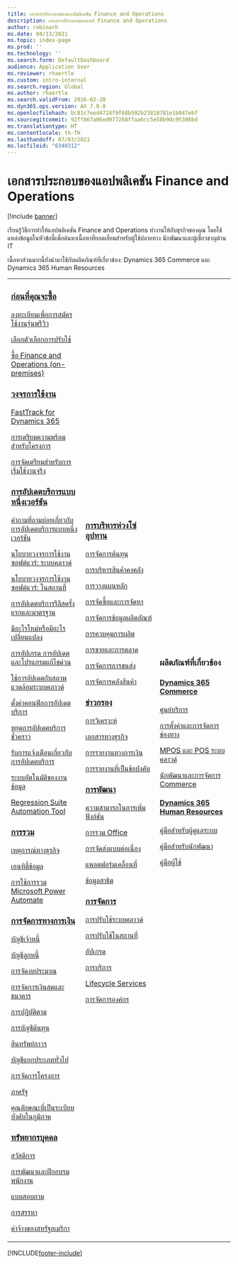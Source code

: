 ```yaml
---
title: เอกสารประกอบของแอปพลิเคชัน Finance and Operations
description: เอกสารประกอบของแอป Finance and Operations
author: robinarh
ms.date: 04/13/2021
ms.topic: index-page
ms.prod: ''
ms.technology: ''
ms.search.form: DefaultDashboard
audience: Application User
ms.reviewer: rhaertle
ms.custom: intro-internal
ms.search.region: Global
ms.author: rhaertle
ms.search.validFrom: 2016-02-28
ms.dyn365.ops.version: AX 7.0.0
ms.openlocfilehash: bc81c7eed4724f9f68b592b23818781e1b047ebf
ms.sourcegitcommit: 92ff867a06ed977268ffaa6cc5e58b9dc95306bd
ms.translationtype: HT
ms.contentlocale: th-TH
ms.lasthandoff: 07/03/2021
ms.locfileid: "6340312"
---
```

# <a name="finance-and-operations-application-documentation"></a>เอกสารประกอบของแอปพลิเคชัน Finance and Operations

[!include [banner](includes/banner.md)]

เรียนรู้วิธีการทำให้แอปพลิเคชัน Finance and Operations ทำงานให้กับธุรกิจของคุณ โดยใช้แหล่งข้อมูลในหัวข้อนี้เพื่อค้นหาเนื้อหาที่ยอดเยี่ยมสำหรับผู้ใช้ปลายทาง นักพัฒนาและผู้เชี่ยวชาญด้าน IT 

เนื้อหาส่วนมากนี้ยังนำมาใช้กับผลิตภัณฑ์ที่เกี่ยวข้อง: Dynamics 365 Commerce และ Dynamics 365 Human Resources 

<table>
<colgroup>
<col width="33%" />
<col width="33%" />
<col width="33%" />
</colgroup>
<tbody>
<tr class="odd">
<td>
<h3><a href="get-started/before-you-buy.md">ก่อนที่คุณจะซื้อ</a></h3>
<p><a href="../dev-itpro/dev-tools/sign-up-preview-subscription.md">ลงทะเบียนเพื่อการสมัครใช้งานรุ่นพรีวิว</a></p>
 <p><a href="../dev-itpro/deployment/choose-deployment-type.md">เลือกตัวเลือกการปรับใช้</a></p>
 <p><a href="get-started/purchase-on-premises.md">ซื้อ Finance and Operations (on-premises)</a></p>

<h3><a href="imp-lifecycle/implementation-lifecycle.md">วงจรการใช้งาน</a></h3>
<p><a href="/dynamics365/fasttrack/">FastTrack for Dynamics 365</a></p>
<p><a href="imp-lifecycle/onboard.md">การเตรียมความพร้อมสำหรับโครงการ</a></p>
<p><a href="imp-lifecycle/prepare-go-live.md">การจัดเตรียมสำหรับการเริ่มใช้งานจริง</a></p>

<h3><a href="../dev-itpro/lifecycle-services/oneversion-overview.md">การอัปเดตบริการแบบหนึ่งเวอร์ชัน</a></h3>
<p><a href="get-started/one-version.md">คำถามที่ถามบ่อยเกี่ยวกับการอัปเดตบริการแบบหนึ่งเวอร์ชัน</a></p>
<p><a href="../dev-itpro/migration-upgrade/versions-update-policy.md">นโยบายวงจรการใช้งานซอฟต์แวร์: ระบบคลาวด์</a></p>
<p><a href="../dev-itpro/migration-upgrade/on-prem-version-update-policy.md">นโยบายวงจรการใช้งานซอฟต์แวร์: ในสถานที่</a></p>
<p><a href="get-started/public-preview-releases.md">การอัปเดตบริการรีลีสครั้งแรกและมาตรฐาน</a></p>
<p><a href="get-started/whats-new-changed.md">มีอะไรใหม่หรือมีอะไรเปลี่ยนแปลง</a></p>
<p><a href="../dev-itpro/migration-upgrade/upgrade-home-page.md">การอัปเกรด การอัปเดต และโปรแกรมแก้ไขด่วน</a></p>
<p><a href="../dev-itpro/deployment/apply-deployable-package-system.md">ใช้การอัปเดตกับสภาพแวดล้อมระบบคลาวด์</a></p>
<p><a href="../dev-itpro/lifecycle-services/configure-service-updates.md">ตั้งค่าคอนฟิกการอัปเดตบริการ</a></p>
<p><a href="../dev-itpro/lifecycle-services/pause-service-updates.md">หยุดการอัปเดตบริการชั่วคราว</a></p>
<p><a href="../dev-itpro/lifecycle-services/notifications-service-updates.md">รับการแจ้งเตือนเกี่ยวกับการอัปเดตบริการ</a></p>
<p><a href="../dev-itpro/data-entities/data-task-automation.md">ระบบอัตโนมัติของงานข้อมูล</a></p>
<p><a href="../dev-itpro/lifecycle-services/using-task-guides-and-bpm-to-create-user-acceptance-tests.md">Regression Suite Automation Tool</a></p>

<h3><a href="../dev-itpro/data-entities/integration-overview.md">การรวม</a></h3>
<p><a href="../dev-itpro/business-events/home-page.md">เหตุการณ์ทางธุรกิจ</a></p>
<p><a href="../dev-itpro/data-entities/data-entities.md">เอนทิตี้ข้อมูล</a></p>
<p><a href="../dev-itpro/data-entities/fin-ops-connector.md">การใช้การรวม Microsoft Power Automate</a></p>

<h3><a href="../../finance/index.md">การจัดการทางการเงิน</a></h3>
<p><a href="../../finance/accounts-payable/accounts-payable.md">บัญชีเจ้าหนี้</a></p>
<p><a href="../../finance/accounts-receivable/accounts-receivable.md">บัญชีลูกหนี้</a></p>
<p><a href="../../finance/budgeting/budgeting-overview.md">การจัดงบประมาณ</a></p>
<p><a href="../../finance/cash-bank-management/cash-bank-management.md">การจัดการเงินสดและธนาคาร</a></p>
<p><a href="../../finance/general-ledger/audit-policy-rules.md">การปฏิบัติตาม</a></p>
<p><a href="../../finance/cost-accounting/cost-accounting-home-page.md">การบัญชีต้นทุน</a></p>
<p><a href="../../finance/fixed-assets/fixed-assets.md">สินทรัพย์ถาวร</a></p>
<p><a href="../../finance/general-ledger/general-ledger.md">บัญชีแยกประเภททั่วไป</a></p>
<p><a href="/dynamics365/project-operations/prod-pma/overview-project-management-accounting">การจัดการโครงการ</a></p>
<p><a href="../../finance/public-sector/public-sector-functionality.md">ภาครัฐ</a></p>
<p><a href="../dev-itpro/lcs-solutions/country-region.md">คุณลักษณะที่เป็นระเบียบบังคับในภูมิภาค</a></p>

<h3><a href="hr/hr-landing-page.md">ทรัพยากรบุคคล</a></h3>
<p><a href="../../human-resources/hr-benefits-manage-program.md">สวัสดิการ</a></p>
<p><a href="../../human-resources/hr-develop-performance-management-overview.md">การพัฒนาและฝึกอบรมพนักงาน</a></p>
<p><a href="../../human-resources/hr-learning-questionnaires.md">แบบสอบถาม</a></p>
<p><a href="hr/manage-recruiting-process.md">การสรรหา</a></p>
<p><a href="hr/localizations/noam-usa-payroll.md">ค่าจ้างของสหรัฐอเมริกา</a></p>

</td>
<td>
<h3><a href="../../supply-chain/index.md">การบริหารห่วงโซ่อุปทาน</a></h3>
<p><a href="../../supply-chain/cost-management/costing-sheets.md">การจัดการต้นทุน</a></p>
<p><a href="../../supply-chain/inventory/inventory-home-page.md">การบริหารสินค้าคงคลัง</a></p>
<p><a href="../../supply-chain/master-planning/master-plans.md">การวางแผนหลัก</a></p>
<p><a href="../../supply-chain/procurement/procurement-sourcing-overview.md">การจัดซื้อและการจัดหา</a></p>
<p><a href="../../supply-chain/pim/product-information.md">การจัดการข้อมูลผลิตภัณฑ์</a></p>
<p><a href="../../supply-chain/production-control/production-process-overview.md">การควบคุมการผลิต</a></p>
<p><a href="../../supply-chain/sales-marketing/overview-sales-marketing.md">การขายและการตลาด</a></p>
<p><a href="../../supply-chain/transportation/transportation-management-overview.md">การจัดการการขนส่ง</a></p>
<p><a href="../../supply-chain/warehousing/warehouse-configuration.md">การจัดการคลังสินค้า</a></p>


<h3><a href="../dev-itpro/analytics/bi-reporting-home-page.md">ข่าวกรอง</a></h3>
<p><a href="../dev-itpro/analytics/analytics.md">การวิเคราะห์</a></p>
 <p><a href="../dev-itpro/analytics/document-reporting-services.md">เอกสารทางธุรกิจ</a></p>
<p><a href="../dev-itpro/analytics/financial-reporting-intro.md">การรายงานทางการเงิน</a></p>
<p><a href="../dev-itpro/analytics/general-electronic-reporting.md">การรายงานที่เป็นข้อบังคับ</a></p>



<h3><a href="../dev-itpro/dev-tools/developer-home-page.md">การพัฒนา</h3>
<p><a href="../dev-itpro/extensibility/extensibility-home-page.md">ความสามารถในการเพิ่มฟังก์ชัน</a></p>
<p><a href="../dev-itpro/office-integration/office-integration.md">การรวม Office</a></p>
<p><a href="../dev-itpro/dev-tools/continuous-delivery-home-page.md">การจัดส่งแบบต่อเนื่อง</a></p>
<p><a href="../dev-itpro/mobile-apps/platform/mobile-platform-home-page.md">แพลตฟอร์มเคลื่อนที่</a></p>
<p><a href="get-started/demo-data.md">ข้อมูลสาธิต</a></p>

<h3><a href="../dev-itpro/sysadmin/system-administration-home-page.md">การจัดการ</h3>
<p><a href="../dev-itpro/deployment/cloud-deployment-overview.md">การปรับใช้ระบบคลาวด์</a></p>
<p><a href="../dev-itpro/deployment/on-premises-deployment-landing-page.md">การปรับใช้ในสถานที่</a></p>
<p><a href="../dev-itpro/migration-upgrade/upgrade-home-page.md">อัปเกรด</a></p>
<p><a href="../dev-itpro/dev-tools/continuous-delivery-home-page.md#servicing">การบริการ</a></p>
<p><a href="../dev-itpro/lifecycle-services/lcs.md">Lifecycle Services</a></p>
<p><a href="organization-administration/organization-administration-home-page.md">การจัดการองค์กร</a></p>
</td>
<td>
<h3>ผลิตภัณฑ์ที่เกี่ยวข้อง</h3>
<h4><a href="/dynamics365/commerce/">Dynamics 365 Commerce</a></h4>
<p><a href="../../commerce/call-center-functionality.md">ศูนย์บริการ</p>
<p><a href="../../commerce/define-maintain-retail-channels.md">การตั้งค่าและการจัดการช่องทาง</p>
<p><a href="../../commerce/retail-peripherals-overview.md">MPOS และ POS ระบบคลาวด์</p>
<p><a href="../../commerce/dev-itpro/dev-retail-home-page.md">นักพัฒนาและการจัดการ Commerce</p>

<h4><a href="/dynamics365/human-resources/">Dynamics 365 Human Resources</a></h4>
<p><a href="../../human-resources/hr-admin-overview.md">คู่มือสำหรับผู้ดูแลระบบ</a></p>
<p><a href="../../human-resources/hr-developer-overview.md">คู่มือสำหรับนักพัฒนา</a></p>
<p><a href="../../human-resources/hr-hrpro-overview.md">คู่มือผู้ใช้</a></p>


</td>
</tr>

</tbody>
</table>


[!INCLUDE[footer-include](../../includes/footer-banner.md)]
